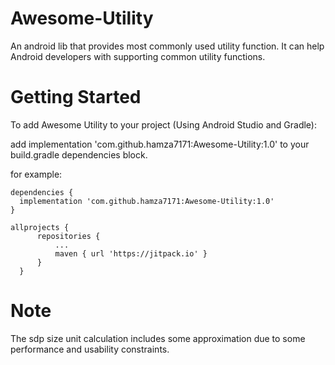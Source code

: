 # Awesome-Utility
An android lib that provides most commonly used utility function. It can help Android developers with supporting common utility functions.


# Getting Started

To add Awesome Utility to your project (Using Android Studio and Gradle): 

  add implementation 'com.github.hamza7171:Awesome-Utility:1.0' to your build.gradle dependencies block.
  
  for example:
  
  ```
  dependencies {
    implementation 'com.github.hamza7171:Awesome-Utility:1.0'
  }
  ```
  
  ```
  allprojects {
		repositories {
			...
			maven { url 'https://jitpack.io' }
		}
	}
  ```

# Note
The sdp size unit calculation includes some approximation due to some performance and usability constraints.

